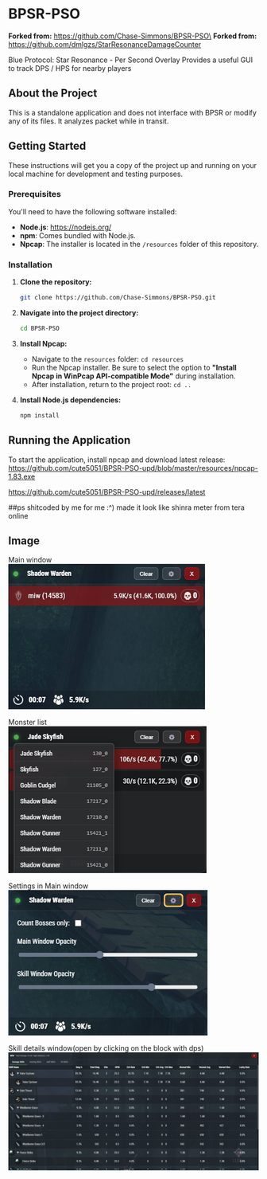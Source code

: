 # BPSR-PSO

**Forked from:** https://github.com/Chase-Simmons/BPSR-PSO\
**Forked from:** https://github.com/dmlgzs/StarResonanceDamageCounter

Blue Protocol: Star Resonance - Per Second Overlay
Provides a useful GUI to track DPS / HPS for nearby players

## About the Project

This is a standalone application and does not interface with BPSR or modify any of its files. It analyzes packet while in transit.

## Getting Started

These instructions will get you a copy of the project up and running on your local machine for development and testing purposes.

### Prerequisites

You'll need to have the following software installed:

- **Node.js**: <https://nodejs.org/>
- **npm**: Comes bundled with Node.js.
- **Npcap**: The installer is located in the `/resources` folder of this repository.

### Installation

1.  **Clone the repository:**

    ```bash
    git clone https://github.com/Chase-Simmons/BPSR-PSO.git
    ```

2.  **Navigate into the project directory:**

    ```bash
    cd BPSR-PSO
    ```

3.  **Install Npcap:**
    - Navigate to the `resources` folder: `cd resources`
    - Run the Npcap installer. Be sure to select the option to **"Install Npcap in WinPcap API-compatible Mode"** during installation.
    - After installation, return to the project root: `cd ..`

4.  **Install Node.js dependencies:**
    ```bash
    npm install
    ```

## Running the Application

To start the application, install npcap and download latest release:\
https://github.com/cute5051/BPSR-PSO-upd/blob/master/resources/npcap-1.83.exe

https://github.com/cute5051/BPSR-PSO-upd/releases/latest

##ps
shitcoded by me for me :^)
made it look like shinra meter from tera online

## Image

Main window\
![main.png](resources/main.png)

Monster list\
![monster-lists.png](resources/monster-lists.png)

Settings in Main window\
![settings.png](resources/settings.png)

Skill details window(open by clicking on the block with dps)\
![skills-details.png](resources/skills-details.png)
